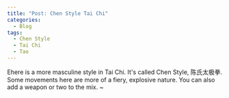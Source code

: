 ```yaml
---
title: "Post: Chen Style Tai Chi" 
categories: 
  - Blog 
tags: 
  - Chen Style 
  - Tai Chi 
  - Tao 
---
```

Еhere is a more masculine style in Tai Chi. It's called Chen Style, 陈氏太极拳. Some movements here are more of a fiery, explosive nature. 
You can also add a weapon or two to the mix. ~ 
